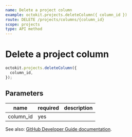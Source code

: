 ```yaml
---
name: Delete a project column
example: octokit.projects.deleteColumn({ column_id })
route: DELETE /projects/columns/{column_id}
scope: projects
type: API method
---
```


# Delete a project column

```js
octokit.projects.deleteColumn({
  column_id,
});
```

## Parameters

<table>
  <thead>
    <tr>
      <th>name</th>
      <th>required</th>
      <th>description</th>
    </tr>
  </thead>
  <tbody>
    <tr><td>column_id</td><td>yes</td><td>

</td></tr>
  </tbody>
</table>

See also: [GitHub Developer Guide documentation](https://developer.github.com/v3/projects/columns/#delete-a-project-column).
